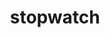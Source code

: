 ---
title: stopwatch
unicode_regular: \ec68
unicode_bold: \ec67
unicode_solid: \ec69
unicode_brand: 
---